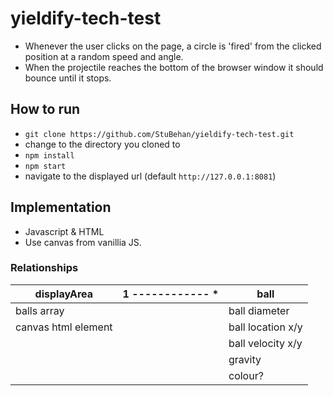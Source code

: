 # yieldify-tech-test

 - Whenever the user clicks on the page, a circle is 'fired' from the clicked position at a random speed and angle.
 - When the projectile reaches the bottom of the browser window it should bounce until it stops.

## How to run

- `git clone https://github.com/StuBehan/yieldify-tech-test.git`
- change to the directory you cloned to
- `npm install`
- `npm start`
- navigate to the displayed url (default `http://127.0.0.1:8081`)

## Implementation

- Javascript & HTML 
- Use canvas from vanillia JS.

### Relationships

|displayArea| 1 ------------ * |ball|
|    ---       |-----| ----    |
|balls array||ball diameter|
|canvas html element||ball location x/y|
|||ball velocity x/y|
|||gravity|
|||colour?|

## 

